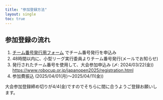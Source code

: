 ```yaml
---
title: "参加登録方法"
layout: single
toc: true
---
```



## 参加登録の流れ
1. [チーム番号発行用フォーム](https://forms.gle/8VfSp1BbNsuVTqLj9) でチーム番号発行を申込み
2. 48時間以内に、小型リーグ実行委員よりチーム番号発行(メールでお知らせ)
3. 発行されたチーム番号を使用して、大会参加申込み (〆: 2024/03/22(金))
    	 https://www.robocup.or.jp/japanopen2025/registration.html
4. 参加費振込 (2025/04/01(月)～2025/04/11(金))


大会参加登録締め切りが4/4(金)ですのでそちらに間に合うようご登録お願いします。
